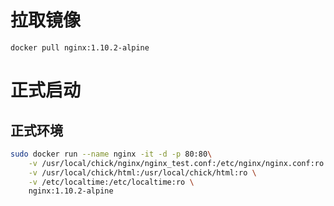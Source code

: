 拉取镜像
======
    docker pull nginx:1.10.2-alpine


正式启动
======
正式环境
----
```bash
sudo docker run --name nginx -it -d -p 80:80\
    -v /usr/local/chick/nginx/nginx_test.conf:/etc/nginx/nginx.conf:ro \
    -v /usr/local/chick/html:/usr/local/chick/html:ro \
    -v /etc/localtime:/etc/localtime:ro \
    nginx:1.10.2-alpine        
```